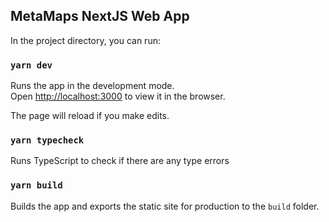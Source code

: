 ## MetaMaps NextJS Web App

In the project directory, you can run:

### `yarn dev`

Runs the app in the development mode.<br />
Open [http://localhost:3000](http://localhost:3000) to view it in the browser.

The page will reload if you make edits.<br />

### `yarn typecheck`

Runs TypeScript to check if there are any type errors

### `yarn build`

Builds the app and exports the static site for production to the `build` folder.